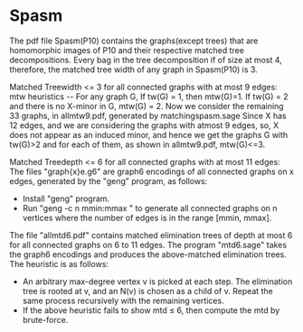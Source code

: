 # Spasm
The pdf file Spasm(P10) contains the graphs(except trees) that are homomorphic images of P10 and their respective matched tree decompositions. Every bag in the tree decomposition if of size at most 4, therefore, the matched tree width of any graph in Spasm(P10) is 3.

Matched Treewidth <= 3 for all connected graphs with at most 9 edges:
mtw heuristics -- 
For any graph G,
If tw(G) = 1, then mtw(G)=1. 
If tw(G) = 2 and there is no X-minor in G, mtw(G) = 2. 
Now we consider the remaining 33 graphs, in allmtw9.pdf, generated by matchingspasm.sage
Since X has 12 edges, and we are considering the graphs with atmost 9 edges, so, X does not appear as an induced minor, and hence we get the graphs G with tw(G)>2 and for each of them, as shown in allmtw9.pdf, mtw(G)<=3.


Matched Treedepth <= 6 for all connected graphs with at most 11 edges:
The files "graph{x}e.g6" are graph6 encodings of all connected graphs on x edges, generated by the "geng" program, as follows:
- Install "geng" program.
- Run "geng -c n mmin:mmax <filename>" to generate all connected graphs on n vertices where the number of edges is in the range [mmin, mmax].

The file "allmtd6.pdf" contains matched elimination trees of depth at most 6 for all connected graphs on 6 to 11 edges. The program "mtd6.sage" takes the graph6 encodings and produces the above-matched elimination trees. The heuristic is as follows:
- An arbitrary max-degree vertex v is picked at each step. The elimination tree is rooted at v, and an N(v) is chosen as a child of v. Repeat the same process recursively with the remaining vertices. 
- If the above heuristic fails to show mtd ≤ 6, then compute the mtd by brute-force.
